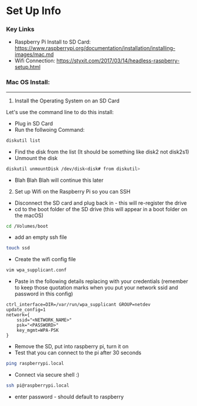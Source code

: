 # Set Up Info

### Key Links
- Raspberry Pi Install to SD Card: https://www.raspberrypi.org/documentation/installation/installing-images/mac.md
- Wifi Connection: https://styxit.com/2017/03/14/headless-raspberry-setup.html

### Mac OS Install:
---
1. Install the Operating System on an SD Card

Let's use the command line to do this install:

- Plug in SD Card
- Run the follwoing Command:

```bash
diskutil list
```
- Find the disk from the list (It should be something like disk2 not disk2s1)
- Unmount the disk

```bash
diskutil unmountDisk /dev/disk<disk# from diskutil>
```
- Blah Blah Blah will continue this later

2. Set up Wifi on the Raspberry Pi so you can SSH

- Disconnect the SD card and plug back in - this will re-register the drive
- cd to the boot folder of the SD drive (this will appear in a boot folder on the macOS)
```bash
cd /Volumes/boot
```
- add an empty ssh file
```bash
touch ssd
```
- Create the wifi config file
```bash
vim wpa_supplicant.conf
```
- Paste in the following details replacing with your credentials (remember to keep those quotation marks when you put your network ssid and password in this config)
```
ctrl_interface=DIR=/var/run/wpa_supplicant GROUP=netdev
update_config=1
network={
    ssid="<NETWORK_NAME>"
    psk="<PASSWORD>"
    key_mgmt=WPA-PSK
}
```
- Remove the SD, put into raspberry pi, turn it on
- Test that you can connect to the pi after 30 seconds
```bash
ping raspberrypi.local
```
- Connect via secure shell :)
```bash
ssh pi@raspberrypi.local
```
- enter password - should default to raspberry

